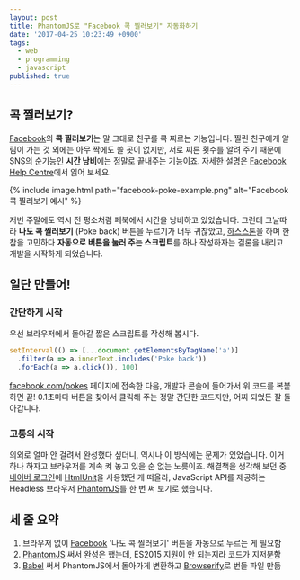 ```yaml
---
layout: post
title: PhantomJS로 "Facebook 콕 찔러보기" 자동화하기
date: '2017-04-25 10:23:49 +0900'
tags:
  - web
  - programming
  - javascript
published: true
---
```


## 콕 찔러보기?
[Facebook](https://www.facebook.com/)의 **콕 찔러보기**는 말 그대로 친구를 콕 찌르는 기능입니다. 찔린 친구에게 알림이 가는 것 외에는 아무 짝에도 쓸 곳이 없지만, 서로 찌른 횟수를 알려 주기 때문에 SNS의 순기능인 **시간 낭비**에는 정말로 끝내주는 기능이죠. 자세한 설명은 [Facebook Help Centre](https://www.facebook.com/help/451424538215150)에서 읽어 보세요.

{% include image.html path="facebook-poke-example.png" alt="Facebook 콕 찔러보기 예시" %}

저번 주말에도 역시 전 평소처럼 페북에서 시간을 낭비하고 있었습니다. 그런데 그날따라 **나도 콕 찔러보기** (Poke back) 버튼을 누르기가 너무 귀찮았고, [하스스톤](http://playhearthstone.com/)을 하며 한참을 고민하다 **자동으로 버튼을 눌러 주는 스크립트**를 하나 작성하자는 결론을 내리고 개발을 시작하게 되었습니다.

## 일단 만들어!
### 간단하게 시작
우선 브라우저에서 돌아갈 짧은 스크립트를 작성해 봅시다.

```js
setInterval(() => [...document.getElementsByTagName('a')]
  .filter(a => a.innerText.includes('Poke back'))
  .forEach(a => a.click()), 100)
```
[facebook.com/pokes](https://www.facebook.com/pokes) 페이지에 접속한 다음, 개발자 콘솔에 들어가서 위 코드를 복붙하면 끝! 0.1초마다 버튼을 찾아서 클릭해 주는 정말 간단한 코드지만, 어찌 되었든 잘 돌아갑니다.

### 고통의 시작
의외로 얼마 안 걸려서 완성했다 싶더니, 역시나 이 방식에는 문제가 있었습니다. 이거 하나 하자고 브라우저를 계속 켜 놓고 있을 순 없는 노릇이죠. 해결책을 생각해 보던 중 [네이버 로그인](https://github.com/ChalkPE/Takoyaki/blob/master/src/main/java/pe/chalk/takoyaki/Staff.java)에 [HtmlUnit](http://htmlunit.sourceforge.net/)을 사용했던 게 떠올라, JavaScript API를 제공하는 Headless 브라우저 [PhantomJS](http://phantomjs.org/)를 한 번 써 보기로 했습니다.

## 세 줄 요약
1. 브라우저 없이 [Facebook](https://www.facebook.com) '나도 콕 찔러보기' 버튼을 자동으로 누르는 게 필요함
2. [PhantomJS](http://phantomjs.org) 써서 완성은 했는데, ES2015 지원이 안 되는지라 코드가 지저분함
3. [Babel](http://babeljs.io/) 써서 PhantomJS에서 돌아가게 변환하고 [Browserify](http://browserify.org/)로 번들 파일 만듦
